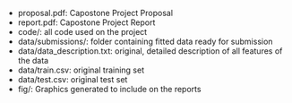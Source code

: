 - proposal.pdf: Capostone Project Proposal
- report.pdf: Capostone Project Report
- code/: all code used on the project
- data/submissions/: folder containing fitted data ready for submission
- data/data_description.txt: original, detailed description of all features of the data
- data/train.csv: original training set
- data/test.csv: original test set
- fig/: Graphics generated to include on the reports